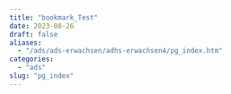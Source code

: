```yaml
---
title: "bookmark_Test"
date: 2023-08-26
draft: false
aliases:
  - "/ads/ads-erwachsen/adhs-erwachsen4/pg_index.htm"
categories:
  - "ads"
slug: "pg_index"
---
```


